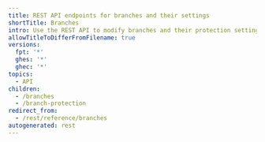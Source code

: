 ```yaml
---
title: REST API endpoints for branches and their settings
shortTitle: Branches
intro: Use the REST API to modify branches and their protection settings.
allowTitleToDifferFromFilename: true
versions:
  fpt: '*'
  ghes: '*'
  ghec: '*'
topics:
  - API
children:
  - /branches
  - /branch-protection
redirect_from:
  - /rest/reference/branches
autogenerated: rest
---
```




<!-- Content after this section is automatically generated -->
